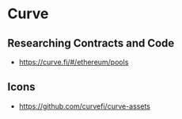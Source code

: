 # Curve

## Researching Contracts and Code

- <https://curve.fi/#/ethereum/pools>

## Icons

- <https://github.com/curvefi/curve-assets>
